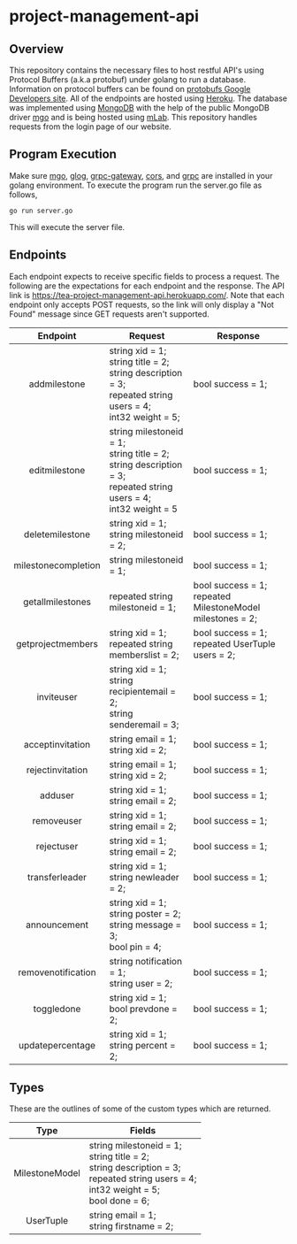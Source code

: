 # project-management-api

## Overview ##
This repository contains the necessary files to host restful API's using Protocol Buffers (a.k.a protobuf) under golang to run a database. Information on protocol buffers
can be found on [protobufs Google Developers site](https://developers.google.com/protocol-buffers/docs/proto3).
All of the endpoints are hosted using [Heroku](https://www.heroku.com). The database was implemented using [MongoDB](https://mongodb.com)
with the help of the public MongoDB driver [mgo](https://github.com/globalsign/mgo) and is being hosted using [mLab](https://mlab.com).
This repository handles requests from the login page of our website.

## Program Execution ##
Make sure [mgo](https://github.com/globalsign/mgo), [glog](https://github.com/golang/glog), [grpc-gateway](https://github.com/grpc-ecosystem/grpc-gateway), 
[cors](https://github.com/rs/cors), and [grpc](https://godoc.org/google.golang.org/grpc) are installed in your golang environment. To execute the program 
run the server.go file as follows,

	go run server.go

This will execute the server file.

## Endpoints ##
Each endpoint expects to receive specific fields to process a request. The following are the expectations for each endpoint and the response. The API link is https://tea-project-management-api.herokuapp.com/. Note that each endpoint only accepts POST requests, so the link will only display a "Not Found" message since GET requests aren't supported.

| Endpoint | Request | Response |
|:--------:|---------|----------|
| addmilestone   | string xid = 1;<br>string title = 2;<br>string description = 3;<br>repeated string users = 4;<br>int32 weight = 5; | bool success = 1; |
| editmilestone    | string milestoneid = 1;<br>string title = 2;<br>string description = 3;<br>repeated string users = 4;<br>int32 weight = 5| bool success = 1;|
| deletemilestone | string xid = 1;<br>string milestoneid = 2; | bool success = 1; |
| milestonecompletion | string milestoneid = 1; | bool success = 1; |
| getallmilestones | repeated string milestoneid = 1; | bool success = 1;<br>repeated MilestoneModel milestones = 2;|
| getprojectmembers | string xid = 1;<br>repeated string memberslist = 2; | bool success = 1;<br>repeated UserTuple users = 2;|
| inviteuser | string xid = 1;<br>string recipientemail = 2;<br>string senderemail = 3; | bool success = 1; |
| acceptinvitation | string email = 1;<br>string xid = 2; | bool success = 1; |
| rejectinvitation | string email = 1;<br>string xid = 2; | bool success = 1; |
| adduser | string xid = 1;<br>string email = 2; | bool success = 1; |
| removeuser | string xid = 1;<br>string email = 2; | bool success = 1; |
| rejectuser | string xid = 1;<br>string email = 2; | bool success = 1; |
| transferleader | string xid = 1;<br>string newleader = 2; | bool success = 1; |
| announcement | string xid = 1;<br>string poster = 2;<br>string message = 3;<br>bool pin = 4; | bool success = 1; |
| removenotification | string notification = 1;<br>string user = 2; | bool success = 1; |
| toggledone | string xid = 1;<br>bool prevdone = 2; | bool success = 1; |
| updatepercentage | string xid = 1;<br>string percent = 2; | bool success = 1; |


## Types ##
These are the outlines of some of the custom types which are returned.

| Type | Fields |
|:--------:|---------|
| MilestoneModel   | string milestoneid = 1;<br>string title = 2;<br>string description = 3;<br>repeated string users = 4;<br>int32 weight = 5;<br>bool done = 6; |
| UserTuple   | string email = 1;<br>string firstname = 2; |
